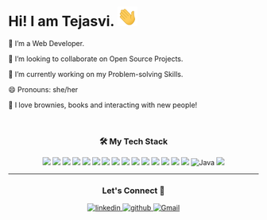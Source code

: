 <h1> Hi! I am Tejasvi.  <img src="https://raw.githubusercontent.com/ABSphreak/ABSphreak/master/gifs/Hi.gif" width="40px">  </h1>

 🌱 I’m a Web Developer.
 
 👯 I’m looking to collaborate on Open Source Projects.
 
 🤔 I’m currently working on my Problem-solving Skills.

 😄 Pronouns: she/her
 
 🍩 I love brownies, books  and interacting with new people!
 
<br>
<h3 align="center">🛠 My Tech Stack</h3>
<p align="center"> <img src="https://img.shields.io/badge/HTML5-E34F26?style=for-the-badge&logo=html5&logoColor=white"/> <img src="https://img.shields.io/badge/CSS-239120?&style=for-the-badge&logo=css3&logoColor=white"/> <img src="https://img.shields.io/badge/JavaScript-F7DF1E?style=for-the-badge&logo=javascript&logoColor=black"/>
 <img src='https://img.shields.io/badge/GIT-E44C30?style=for-the-badge&logo=git&logoColor=white'/>
 <img src='https://img.shields.io/badge/GitHub-100000?style=for-the-badge&logo=github&logoColor=white'/>
 <img src='https://img.shields.io/badge/MongoDB-4EA94B?style=for-the-badge&logo=mongodb&logoColor=white'/>
 <img src='https://img.shields.io/badge/Node%20js-339933?style=for-the-badge&logo=nodedotjs&logoColor=white'/>
 <img src='https://img.shields.io/badge/Express%20js-000000?style=for-the-badge&logo=express&logoColor=white'/>
 <img src='https://img.shields.io/badge/React-20232A?style=for-the-badge&logo=react&logoColor=61DAFB'/>
 <img src='https://img.shields.io/badge/Unity-100000?style=for-the-badge&logo=unity&logoColor=white'/>
 <img src='https://img.shields.io/badge/Flutter-02569B?style=for-the-badge&logo=flutter&logoColor=white'/>
 <img src='https://img.shields.io/badge/Dart-0175C2?style=for-the-badge&logo=dart&logoColor=white'/>
 <img src='https://img.shields.io/badge/MySQL-005C84?style=for-the-badge&logo=mysql&logoColor=white'/>
 <img src='https://img.shields.io/badge/Vercel-000000?style=for-the-badge&logo=vercel&logoColor=white'/>
 <img src='https://img.shields.io/badge/Render-46E3B7?style=for-the-badge&logo=render&logoColor=white'/>
 <img alt="Java" src="https://img.shields.io/badge/java-%23ED8B00.svg?&style=for-the-badge&logo=java&logoColor=white"/>
 <img src='https://img.shields.io/badge/C%23-239120?style=for-the-badge&logo=c-sharp&logoColor=white'/>

</p>

<hr>
<h3 align="center">Let's Connect 🙌</h3>
<div align="center">
<a href="https://www.linkedin.com/in/tejasvising" target="_blank">
<img src=https://img.shields.io/badge/linkedin-%231E77B5.svg?&style=for-the-badge&logo=linkedin&logoColor=white alt=linkedin style="margin-bottom: 5px;" />
</a>
<a href="https://github.com/tejasvising" target="_blank">
<img src=https://img.shields.io/badge/github-%2324292e.svg?&style=for-the-badge&logo=github&logoColor=white alt=github style="margin-bottom: 5px;" />
</a>
<a href="mailto:singhtejasvi.2001@gmail.com"><img  alt="Gmail" src="https://img.shields.io/badge/Gmail-D14836?style=for-the-badge&logo=gmail&logoColor=white" />

</a>
</div> <br>




<!--
**Amisha0606/Amisha0606** is a ✨ _special_ ✨ repository because its `README.md` (this file) appears on your GitHub profile.

Here are some ideas to get you started:

- 🔭 I’m currently working on ...
- 🌱 I’m currently learning ...
- 👯 I’m looking to collaborate on ...
- 🤔 I’m looking for help with ...
- 💬 Ask me about ...
- 📫 How to reach me: ...
- 😄 Pronouns: ...
- ⚡ Fun fact: ...
-->
